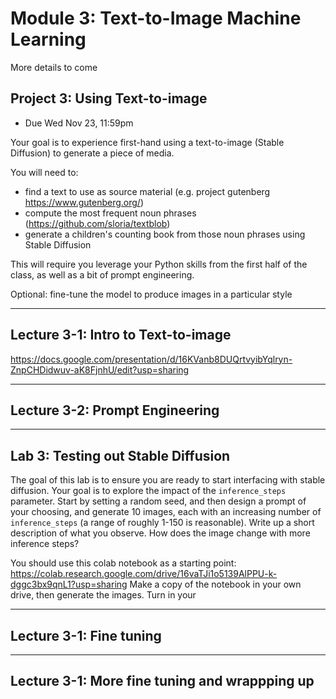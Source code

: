 # Module 3: Text-to-Image Machine Learning

More details to come

<a name="project3"></a>

## Project 3: Using Text-to-image

- Due Wed Nov 23, 11:59pm

Your goal is to experience first-hand using a text-to-image (Stable Diffusion) to generate a piece of media.

You will need to:

- find a text to use as source material (e.g. project gutenberg https://www.gutenberg.org/)
- compute the most frequent noun phrases (https://github.com/sloria/textblob)
- generate a children's counting book from those noun phrases using Stable Diffusion

This will require you leverage your Python skills from the first half of the class, as well as a bit of prompt engineering.

Optional: fine-tune the model to produce images in a particular style


<hr> 

## Lecture 3-1: Intro to Text-to-image

https://docs.google.com/presentation/d/16KVanb8DUQrtvyibYqlryn-ZnpCHDidwuv-aK8FjnhU/edit?usp=sharing

<hr> 

## Lecture 3-2: Prompt Engineering

<hr> 

## Lab 3: Testing out Stable Diffusion

The goal of this lab is to ensure you are ready to start interfacing with stable diffusion.
Your goal is to explore the impact of the ```inference_steps``` parameter.
Start by setting a random seed, and then design a prompt of your choosing, and generate 10 images, each with an increasing number of ```inference_steps``` (a range of roughly 1-150 is reasonable).
Write up a short description of what you observe.
How does the image change with more inference steps?

You should use this colab notebook as a starting point: https://colab.research.google.com/drive/16vaTJi1o5139AlPPU-k-dggc3bx9qnL1?usp=sharing
Make a copy of the notebook in your own drive, then generate the images.
Turn in your 

<hr> 

## Lecture 3-1: Fine tuning

<hr> 

## Lecture 3-1: More fine tuning and wrappping up
